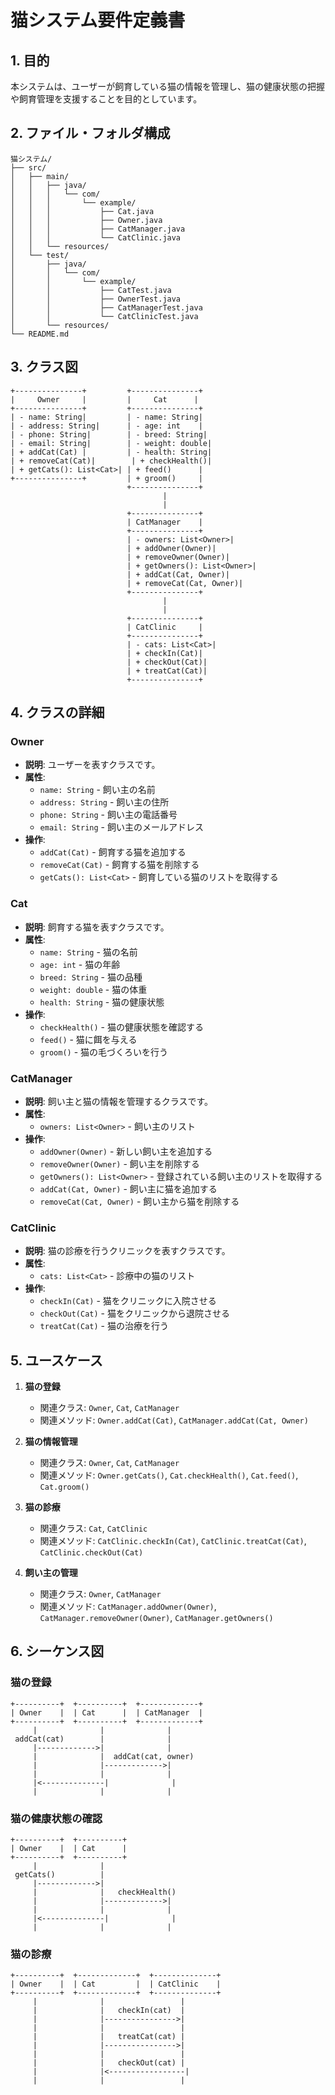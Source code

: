 # 猫システム要件定義書

## 1. 目的
本システムは、ユーザーが飼育している猫の情報を管理し、猫の健康状態の把握や飼育管理を支援することを目的としています。

## 2. ファイル・フォルダ構成
```
猫システム/
├── src/
│   ├── main/
│   │   ├── java/
│   │   │   └── com/
│   │   │       └── example/
│   │   │           ├── Cat.java
│   │   │           ├── Owner.java
│   │   │           ├── CatManager.java
│   │   │           └── CatClinic.java
│   │   └── resources/
│   └── test/
│       ├── java/
│       │   └── com/
│       │       └── example/
│       │           ├── CatTest.java
│       │           ├── OwnerTest.java
│       │           ├── CatManagerTest.java
│       │           └── CatClinicTest.java
│       └── resources/
└── README.md
```

## 3. クラス図
```
+---------------+         +---------------+
|     Owner     |         |     Cat      |
+---------------+         +---------------+
| - name: String|         | - name: String|
| - address: String|      | - age: int    |
| - phone: String|        | - breed: String|
| - email: String|        | - weight: double|
| + addCat(Cat) |         | - health: String|
| + removeCat(Cat)|        | + checkHealth()|
| + getCats(): List<Cat>| | + feed()      |
+---------------+         | + groom()     |
                          +---------------+
                                  |
                                  |
                          +---------------+
                          | CatManager    |
                          +---------------+
                          | - owners: List<Owner>|
                          | + addOwner(Owner)|
                          | + removeOwner(Owner)|
                          | + getOwners(): List<Owner>|
                          | + addCat(Cat, Owner)|
                          | + removeCat(Cat, Owner)|
                          +---------------+
                                  |
                                  |
                          +---------------+
                          | CatClinic     |
                          +---------------+
                          | - cats: List<Cat>|
                          | + checkIn(Cat)|
                          | + checkOut(Cat)|
                          | + treatCat(Cat)|
                          +---------------+
```

## 4. クラスの詳細

### Owner
- **説明**: ユーザーを表すクラスです。
- **属性**:
  - `name: String` - 飼い主の名前
  - `address: String` - 飼い主の住所
  - `phone: String` - 飼い主の電話番号
  - `email: String` - 飼い主のメールアドレス
- **操作**:
  - `addCat(Cat)` - 飼育する猫を追加する
  - `removeCat(Cat)` - 飼育する猫を削除する
  - `getCats(): List<Cat>` - 飼育している猫のリストを取得する

### Cat
- **説明**: 飼育する猫を表すクラスです。
- **属性**:
  - `name: String` - 猫の名前
  - `age: int` - 猫の年齢
  - `breed: String` - 猫の品種
  - `weight: double` - 猫の体重
  - `health: String` - 猫の健康状態
- **操作**:
  - `checkHealth()` - 猫の健康状態を確認する
  - `feed()` - 猫に餌を与える
  - `groom()` - 猫の毛づくろいを行う

### CatManager
- **説明**: 飼い主と猫の情報を管理するクラスです。
- **属性**:
  - `owners: List<Owner>` - 飼い主のリスト
- **操作**:
  - `addOwner(Owner)` - 新しい飼い主を追加する
  - `removeOwner(Owner)` - 飼い主を削除する
  - `getOwners(): List<Owner>` - 登録されている飼い主のリストを取得する
  - `addCat(Cat, Owner)` - 飼い主に猫を追加する
  - `removeCat(Cat, Owner)` - 飼い主から猫を削除する

### CatClinic
- **説明**: 猫の診療を行うクリニックを表すクラスです。
- **属性**:
  - `cats: List<Cat>` - 診療中の猫のリスト
- **操作**:
  - `checkIn(Cat)` - 猫をクリニックに入院させる
  - `checkOut(Cat)` - 猫をクリニックから退院させる
  - `treatCat(Cat)` - 猫の治療を行う

## 5. ユースケース
1. **猫の登録**
   - 関連クラス: `Owner`, `Cat`, `CatManager`
   - 関連メソッド: `Owner.addCat(Cat)`, `CatManager.addCat(Cat, Owner)`

2. **猫の情報管理**
   - 関連クラス: `Owner`, `Cat`, `CatManager`
   - 関連メソッド: `Owner.getCats()`, `Cat.checkHealth()`, `Cat.feed()`, `Cat.groom()`

3. **猫の診療**
   - 関連クラス: `Cat`, `CatClinic`
   - 関連メソッド: `CatClinic.checkIn(Cat)`, `CatClinic.treatCat(Cat)`, `CatClinic.checkOut(Cat)`

4. **飼い主の管理**
   - 関連クラス: `Owner`, `CatManager`
   - 関連メソッド: `CatManager.addOwner(Owner)`, `CatManager.removeOwner(Owner)`, `CatManager.getOwners()`

## 6. シーケンス図

### 猫の登録
```
+----------+  +----------+  +-------------+
| Owner    |  | Cat      |  | CatManager  |
+----------+  +----------+  +-------------+
     |              |              |
 addCat(cat)        |              |
     |------------->|              |
     |              |  addCat(cat, owner)
     |              |------------->|
     |              |              |
     |<--------------|              |
     |              |              |
```

### 猫の健康状態の確認
```
+----------+  +----------+
| Owner    |  | Cat      |
+----------+  +----------+
     |              |
 getCats()          |
     |------------->|
     |              |   checkHealth()
     |              |------------->|
     |              |              |
     |<--------------|              |
     |              |              |
```

### 猫の診療
```
+----------+  +-------------+  +--------------+
| Owner    |  | Cat         |  | CatClinic    |
+----------+  +-------------+  +--------------+
     |              |                 |
     |              |   checkIn(cat)  |
     |              |---------------->|
     |              |                 |
     |              |   treatCat(cat) |
     |              |---------------->|
     |              |                 |
     |              |   checkOut(cat) |
     |              |<-----------------|
     |              |                 |
```